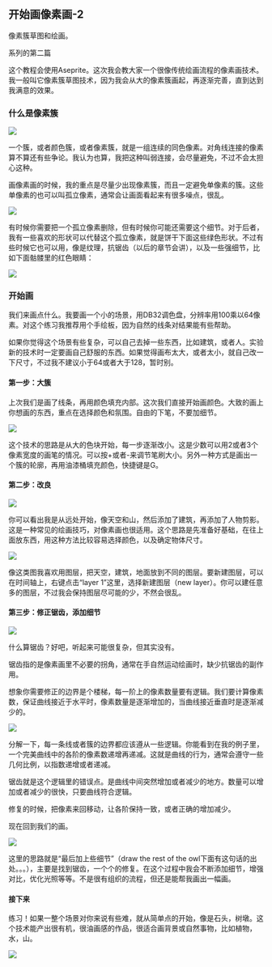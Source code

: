 ## 开始画像素画-2

  像素簇草图和绘画。

  系列的第二篇

  这个教程会使用Aseprite。这次我会教大家一个很像传统绘画流程的像素画技术。我一般叫它像素簇草图技术，因为我会从大的像素簇画起，再逐渐完善，直到达到我满意的效果。

### 什么是像素簇

![](assets/tutorials/t83/像素簇高亮.png)

  一个簇，或者颜色簇，或者像素簇，就是一组连续的同色像素。对角线连接的像素算不算还有些争论。我认为也算，我把这种叫弱连接，会尽量避免，不过不会太担心这种。

  画像素画的时候，我的重点是尽量少出现像素簇，而且一定避免单像素的簇。这些单像素的也可以叫孤立像素，通常会让画面看起来有很多噪点，很乱。

![](assets/tutorials/t83/识别并把孤立像素转化成小的簇.png)

  有时候你需要把一个孤立像素删除，但有时候你可能还需要这个细节。对于后者，我有一些喜欢的形状可以代替这个孤立像素，就是饼干下面这些绿色形状。不过有些时候它也可以用，像是纹理，抗锯齿（以后的章节会讲），以及一些强细节，比如下面骷髅里的红色眼睛：

![](assets/tutorials/t83/孤立像素也有用处.png)

### 开始画

  我们来画点什么。我要画一个小的场景，用DB32调色盘，分辨率用100乘以64像素。对这个练习我推荐用个手绘板，因为自然的线条对结果能有些帮助。

  如果你觉得这个场景有些复杂，可以自己去掉一些东西，比如建筑，或者人。实验新的技术时一定要画自己舒服的东西。如果觉得画布太大，或者太小，就自己改一下尺寸，不过我不建议小于64或者大于128，暂时别。

#### 第一步：大簇

  上次我们是画了线条，再用颜色填充内部。这次我们直接开始画颜色。大致的画上你想画的东西，重点在选择颜色和氛围。自由的下笔，不要加细节。

![](assets/tutorials/t83/step1.png)

  这个技术的思路是从大的色块开始，每一步逐渐改小。这是少数可以用2或者3个像素宽度的画笔的情况。可以按+或者-来调节笔刷大小。另外一种方式是画出一个簇的轮廓，再用油漆桶填充颜色，快捷键是G。

#### 第二步：改良

![](assets/tutorials/t83/step2.png)

  你可以看出我是从远处开始，像天空和山，然后添加了建筑，再添加了人物剪影。这是一种常见的绘画技巧，对像素画也很适用。这个思路是先准备好基础，在往上面放东西，用这种方法比较容易选择颜色，以及确定物体尺寸。

![](assets/tutorials/t83/layers.png)

  像这类图我喜欢用图层，把天空，建筑，地面放到不同的图层。要新建图层，可以在时间轴上，右键点击“layer 1”这里，选择新建图层（new layer）。你可以建任意多的图层，不过我会保持图层尽可能的少，不然会很乱。

#### 第三步：修正锯齿，添加细节

![](assets/tutorials/t83/修正锯齿.png)

  什么算锯齿？好吧，听起来可能很复杂，但其实没有。

  锯齿指的是像素画里不必要的拐角，通常在手自然运动绘画时，缺少抗锯齿的副作用。

  想象你需要修正的边界是个楼梯，每一阶上的像素数量要有逻辑。我们要计算像素数，保证曲线接近于水平时，像素数量是逐渐增加的，当曲线接近垂直时是逐渐减少的。

![](assets/tutorials/t83/识别并修正锯齿.png)

  分解一下，每一条线或者簇的边界都应该遵从一些逻辑。你能看到在我的例子里，一个完美曲线中的各阶的像素数递增再递减。这就是曲线的行为，通常会遵守一些几何比例，以指数递增或者递减。

  锯齿就是这个逻辑里的错误点。是曲线中间突然增加或者减少的地方。数量可以增加或者减少的很快，只要曲线符合逻辑。

  修复的时候，把像素来回移动，让各阶保持一致，或者正确的增加减少。

  现在回到我们的画。

![](assets/tutorials/t83/最后一步.png)

  这里的思路就是“最后加上些细节”（draw the rest of the owl下面有这句话的出处。。。），主要是找到锯齿，一个个的修复。在这个过程中我会不断添加细节，增强对比，优化光照等等。不是很有组织的流程，但还是能帮我画出一幅画。

#### 接下来

  练习！如果一整个场景对你来说有些难，就从简单点的开始，像是石头，树墩。这个技术能产出很有机，很油画感的作品，很适合画背景或自然事物，比如植物，水，山。



![](assets/tutorials/t83/加点细节.jpg)
